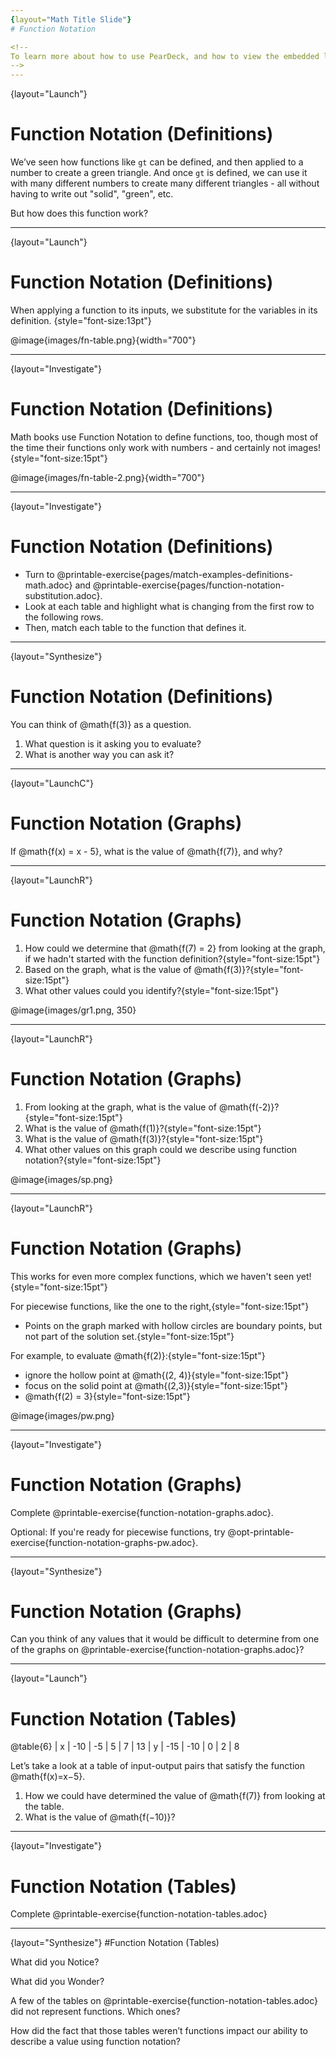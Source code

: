 ```yaml
---
{layout="Math Title Slide"}
# Function Notation

<!--
To learn more about how to use PearDeck, and how to view the embedded links on these slides without going into present mode visit https://help.peardeck.com/en
-->
---
```

{layout="Launch"}
# Function Notation (Definitions)
 
 We’ve seen how functions like `gt` can be defined, and then applied to a number to create a green triangle. And once `gt` is defined, we can use it with many different numbers to create many different triangles - all without having to write out "solid", "green", etc.

But how does this function work?


---
{layout="Launch"}
# Function Notation (Definitions)

When applying a function to its inputs, we substitute for the variables in its definition. {style="font-size:13pt"}


@image{images/fn-table.png}{width="700"}

---
{layout="Investigate"}
# Function Notation (Definitions)

Math books use Function Notation to define functions, too, though most of the time their functions only work with numbers - and certainly not images! {style="font-size:15pt"}

@image{images/fn-table-2.png}{width="700"}


---
{layout="Investigate"}
# Function Notation (Definitions)

- Turn to @printable-exercise{pages/match-examples-definitions-math.adoc} and @printable-exercise{pages/function-notation-substitution.adoc}.
- Look at each table and highlight what is changing from the first row to the following rows.
- Then, match each table to the function that defines it.

<!--
You may also want to have students complete @opt-online-exercise{https://teacher.desmos.com/activitybuilder/custom/60aa5c452505ed0802bfff38, Matching Examples & Function Definitions (Math)}
-->

---
{layout="Synthesize"}
# Function Notation (Definitions)

You can think of @math{f(3)} as a question.
1. What question is it asking you to evaluate?
1. What is another way you can ask it?


<!--
You can think of @math{f(3)} as a question.
1. _What is the value of @math{x + 8} when @math{x} is 3?_
1. _What is @math{3 + 8}?_
-->

---
{layout="LaunchC"}
# Function Notation (Graphs)

If @math{f(x) = x - 5}, what is the value of @math{f(7)}, and why?

<!--
@math{f(7) = 2} because @math{7 - 5 = 2}.
-->

---
{layout="LaunchR"}
# Function Notation (Graphs)

1. How could we determine that @math{f(7) = 2} from looking at the graph, if we hadn't started with the function definition?{style="font-size:15pt"}
1. Based on the graph, what is the value of @math{f(3)}?{style="font-size:15pt"}
1. What other values could you identify?{style="font-size:15pt"}

@image{images/gr1.png, 350}


<!--
1. _We could have looked for a point whose x-coordinate was 2 and found the point (7, 2), the y-value is 2, which tells us that the output of the function when x is 7 is 2._
1. _-2_
-->

---
{layout="LaunchR"}
# Function Notation (Graphs)

1. From looking at the graph, what is the value of @math{f(-2)}?{style="font-size:15pt"}
1. What is the value of @math{f(1)}?{style="font-size:15pt"}
1. What is the value of @math{f(3)}?{style="font-size:15pt"}
1. What other values on this graph could we describe using function notation?{style="font-size:15pt"}

@image{images/sp.png}


<!--
1. _-4_
1. _2_
1. _There isn't one! It's undefined._
1. _Answers will vary... for example, @math{f(-1) = 4} ...or... @math{f(2) = 4}_
-->

---
{layout="LaunchR"}	
# Function Notation (Graphs)

This works for even more complex functions, which we haven't seen yet!{style="font-size:15pt"}

For piecewise functions, like the one to the right,{style="font-size:15pt"}
* Points on the graph marked with hollow circles are boundary points, but not part of the solution set.{style="font-size:15pt"} 

For example, to evaluate @math{f(2)}:{style="font-size:15pt"}

* ignore the hollow point at @math{(2, 4)}{style="font-size:15pt"} 
* focus on the solid point at @math{(2,3)}{style="font-size:15pt"}
* @math{f(2) = 3}{style="font-size:15pt"}

@image{images/pw.png}


---
{layout="Investigate"}
# Function Notation (Graphs)

Complete @printable-exercise{function-notation-graphs.adoc}.

Optional: If you're ready for piecewise functions, try @opt-printable-exercise{function-notation-graphs-pw.adoc}.

---
{layout="Synthesize"}
# Function Notation (Graphs)

Can you think of any values that it would be difficult to determine from one of the graphs on @printable-exercise{function-notation-graphs.adoc}?

<!--
It would be hard to be precise for many of the points on the graphs that curve. For example, f(4) on the second graph would have to be a decimal value and it’s hard to know exactly what the decimal should be without a function definition to evaluate.
-->

---
{layout="Launch"}
# Function Notation (Tables)

@table{6}
| x | -10 | -5  | 5 | 7 | 13
| y | -15 | -10 | 0 | 2 | 8

Let’s take a look at a table of input-output pairs that satisfy the function @math{f(x)=x−5}.

1. How we could have determined the value of @math{f(7)} from looking at the table.
1. What is the value of @math{f(−10)}?

<!--
1. _We'd find where the x-value is 7 and see that the corresponding y-value is 2._
1. _@math{-15}_
-->

---
{layout="Investigate"}
# Function Notation (Tables)

Complete @printable-exercise{function-notation-tables.adoc}

---
{layout="Synthesize"}
#Function Notation (Tables)

What did you Notice?

What did you Wonder?

A few of the tables on @printable-exercise{function-notation-tables.adoc} did not represent functions. Which ones?

How did the fact that those tables weren’t functions impact our ability to describe a value using function notation?


<!-- 
* Which tables didn't represent functions? _The last one in the top row, the last one in the middle row and the 3rd one in the bottom row_
* How did the fact that those tables weren’t functions impact our ability to describe a value using function notation? _When x appeared more than once in the table and was associated with different outputs, it wasn’t clear what number the expression should evaluate to._
-->
